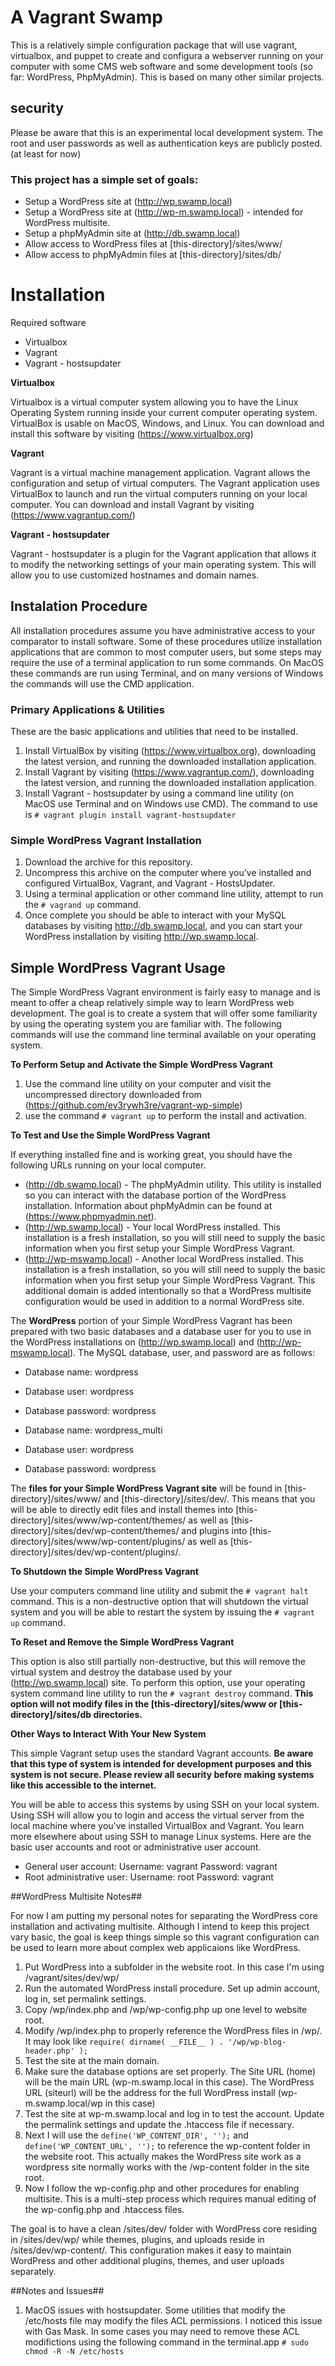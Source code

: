 # A Vagrant Swamp

This is a relatively simple configuration package that will use vagrant, virtualbox, and puppet to create and configura a webserver running on your computer with some CMS web software and some development tools (so far: WordPress, PhpMyAdmin). This is based on many other similar projects.

## security

Please be aware that this is an experimental local development system. The root and user passwords as well as authentication keys are publicly posted. (at least for now)

### This project has a simple set of goals:

* Setup a WordPress site at (http://wp.swamp.local)
* Setup a WordPress site at (http://wp-m.swamp.local) - intended for WordPress multisite.
* Setup a phpMyAdmin site at (http://db.swamp.local)
* Allow access to WordPress files at [this-directory]/sites/www/
* Allow access to phpMyAdmin files at [this-directory]/sites/db/

# Installation

Required software

* Virtualbox
* Vagrant
* Vagrant - hostsupdater

**Virtualbox**

Virtualbox is a virtual computer system allowing you to have the Linux Operating System running inside your current computer operating system. VirtualBox is usable on MacOS, Windows, and Linux. You can download and install this software by visiting (https://www.virtualbox.org)

**Vagrant**

Vagrant is a virtual machine management application. Vagrant allows the configuration and setup of virtual computers. The Vagrant application uses VirtualBox to launch and run the virtual computers running on your local computer. You can download and install Vagrant by visiting (https://www.vagrantup.com/)

**Vagrant - hostsupdater**

Vagrant - hostsupdater is a plugin for the Vagrant application that allows it to modify the networking settings of your main operating system. This will allow you to use customized hostnames and domain names.

## Instalation Procedure

All installation procedures assume you have administrative access to your comparator to install software. Some of these procedures utilize installation applications that are common to most computer users, but some steps may require the use of a terminal application to run some commands. On MacOS these commands are run using Terminal, and on many versions of Windows the commands will use the CMD application.

### Primary Applications & Utilities

These are the basic applications and utilities that need to be installed.

1. Install VirtualBox by visiting (https://www.virtualbox.org), downloading the latest version, and running the downloaded installation application.
2. Install Vagrant by visiting (https://www.vagrantup.com/), downloading the latest version, and running the downloaded installation application.
3. Install Vagrant - hostsupdater by using a command line utility (on MacOS use Terminal and on Windows use CMD). The command to use is `# vagrant plugin install vagrant-hostsupdater`

### Simple WordPress Vagrant Installation

1. Download the archive for this repository.
2. Uncompress this archive on the computer where you've installed and configured VirtualBox, Vagrant, and Vagrant - HostsUpdater.
3. Using a terminal application or other command line utility, attempt to run the `# vagrand up` command.
4. Once complete you should be able to interact with your MySQL databases by visiting http://db.swamp.local, and you can start your WordPress installation by visiting http://wp.swamp.local.

## Simple WordPress Vagrant Usage

The Simple WordPress Vagrant environment is fairly easy to manage and is meant to offer a cheap relatively simple way to learn WordPress web development. The goal is to create a system that will offer some familiarity by using the operating system you are familiar with. The following commands will use the command line terminal available on your operating system.

**To Perform Setup and Activate the Simple WordPress Vagrant**

1. Use the command line utility on your computer and visit the uncompressed directory downloaded from (https://github.com/ev3rywh3re/vagrant-wp-simple)
2. use the command `# vagrant up` to perform the install and activation.

**To Test and Use the Simple WordPress Vagrant**

If everything installed fine and is working great, you should have the following URLs running on your local computer.

* (http://db.swamp.local) - The phpMyAdmin utility. This utility is installed so you can interact with the database portion of the WordPress installation. Information about phpMyAdmin can be found at (https://www.phpmyadmin.net).
* (http://wp.swamp.local) - Your local WordPress installed. This installation is a fresh installation, so you will still need to supply the basic information when you first setup your Simple WordPress Vagrant.
* (http://wp-mswamp.local) - Another local WordPress installed. This installation is a fresh installation, so you will still need to supply the basic information when you first setup your Simple WordPress Vagrant. This additional domain is added intentionally so that a WordPress multisite configuration would be used in addition to a normal WordPress site.

The **WordPress** portion of your Simple WordPress Vagrant has been prepared with two basic databases and a database user for you to use in the WordPress installations on (http://wp.swamp.local) and (http://wp-mswamp.local). The MySQL database, user, and password are as follows:

* Database name: wordpress
* Database user: wordpress
* Database password: wordpress

* Database name: wordpress_multi
* Database user: wordpress
* Database password: wordpress

The **files for your Simple WordPress Vagrant site** will be found in [this-directory]/sites/www/ and [this-directory]/sites/dev/. This means that you will be able to directly edit files and install themes into [this-directory]/sites/www/wp-content/themes/ as well as [this-directory]/sites/dev/wp-content/themes/ and plugins into [this-directory]/sites/www/wp-content/plugins/ as well as [this-directory]/sites/dev/wp-content/plugins/.

**To Shutdown the Simple WordPress Vagrant**

Use your computers command line utility and submit the `# vagrant halt` command. This is a non-destructive option that will shutdown the virtual system and you will be able to restart the system by issuing the `# vagrant up` command.

**To Reset and Remove the Simple WordPress Vagrant**

This option is also still partially non-destructive, but this will remove the virtual system and destroy the database used by your (http://wp.swamp.local) site. To perform this option, use your operating system command line utility to run the `# vagrant destroy` command. **This option will not modify files in the [this-directory]/sites/www or [this-directory]/sites/db directories.**

**Other Ways to Interact With Your New System**

This simple Vagrant setup uses the standard Vagrant accounts. **Be aware that this type of system is intended for development purposes and this system is not secure. Please review all security before making systems like this accessible to the internet.**

You will be able to access this systems by using SSH on your local system. Using SSH will allow you to login and access the virtual server from the local machine where you've installed VirtualBox and Vagrant. You learn more elsewhere about using SSH to manage Linux systems. Here are the basic user accounts and root or administrative user account.

* General user account: Username: vagrant Password: vagrant
* Root administrative user: Username: root Password: vagrant

##WordPress Multisite Notes##

For now I am putting my personal notes for separating the WordPress core installation and activating multisite. Although I intend to keep this project vary basic, the goal is keep things simple so this vagrant configuration can be used to learn more about complex web applicaions like WordPress.

1. Put WordPress into a subfolder in the website root. In this case I'm using /vagrant/sites/dev/wp/
2. Run the automated WordPress install procedure. Set up admin account, log in, set permalink settings.
3. Copy /wp/index.php and /wp/wp-config.php up one level to website root.
4. Modify /wp/index.php to properly reference the WordPress files in /wp/. It may look like `require( dirname( __FILE__ ) . '/wp/wp-blog-header.php' );`
5. Test the site at the main domain.
6. Make sure the database options are set properly. The Site URL (home) will be the main URL (wp-m.swamp.local in this case). The WordPress URL (siteurl) will be the address for the full WordPress install (wp-m.swamp.local/wp in this case)
7. Test the site at wp-m.swamp.local and log in to test the account. Update the permalink settings and update the .htaccess file if necessary.
9. Next I will use the `define('WP_CONTENT_DIR', '');` and `define('WP_CONTENT_URL', '');` to reference the wp-content folder in the website root. This actually makes the WordPress site work as a wordpress site normally works with the /wp-content folder in the site root.
10. Now I follow the wp-config.php and other procedures for enabling multisite. This is a multi-step process which requires manual editing of the wp-config.php and .htaccess files.

The goal is to have a clean /sites/dev/ folder with WordPress core residing in /sites/dev/wp/ while themes, plugins, and uploads reside in /sites/dev/wp-content/. This configuration makes it easy to maintain WordPress and other additional plugins, themes, and user uploads separately.

##Notes and Issues##

1. MacOS issues with hostsupdater. Some utilities that modify the /etc/hosts file may modify the files ACL permissions. I noticed this issue with Gas Mask. In some cases you may need to remove these ACL modifictions using the following command in the terminal.app `# sudo chmod -R -N /etc/hosts`

